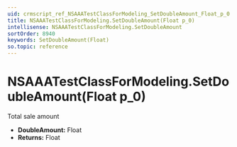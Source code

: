 ```yaml
---
uid: crmscript_ref_NSAAATestClassForModeling_SetDoubleAmount_Float_p_0
title: NSAAATestClassForModeling.SetDoubleAmount(Float p_0)
intellisense: NSAAATestClassForModeling.SetDoubleAmount
sortOrder: 8940
keywords: SetDoubleAmount(Float)
so.topic: reference
---
```


# NSAAATestClassForModeling.SetDoubleAmount(Float p_0)

Total sale amount

* **DoubleAmount:** Float
* **Returns:** Float

